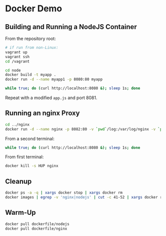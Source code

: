 # Docker Demo

## Building and Running a NodeJS Container

From the repository root:

```bash
# if run from non-Linux:
vagrant up
vagrant ssh
cd /vagrant

cd node
docker build -t myapp .
docker run -d --name myapp1 -p 8080:80 myapp

while true; do (curl http://localhost:8080 &); sleep 1s; done
```

Repeat with a modified `app.js` and port 8081.

## Running an nginx Proxy

```bash
cd ../nginx
docker run -d --name nginx -p 8082:80 -v `pwd`/log:/var/log/nginx -v `pwd`/sites:/etc/nginx/sites-available dockerfile/nginx
```

From a second terminal:

```bash
while true; do (curl http://localhost:8080 &); sleep 1s; done
```

From first terminal:

```bash
docker kill -s HUP nginx
```

## Cleanup

```bash
docker ps -a -q | xargs docker stop | xargs docker rm
docker images | egrep -v 'nginx|nodejs' | cut -c 41-52 | xargs docker rmi
```

## Warm-Up

```bash
docker pull dockerfile/nodejs
docker pull dockerfile/nginx
```
